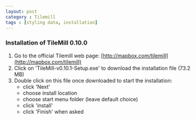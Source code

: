 ```yaml
---
layout: post
category : Tilemill
tags : [styling data, installation]
---
```


### Installation of TileMill 0.10.0

1. Go to the official Tilemill web page: [http://mapbox.com/tilemill](http://mapbox.com/tilemill)
2. Click on 'TileMill-v0.10.1-Setup.exe' to download the installation file (73.2 MB)
3. Double click on this file once downloaded to start the installation:
   * click 'Next'
   * choose install location
   * choose start menu folder (leave default choice)
   * click 'install' 
   * click 'Finish' when asked

